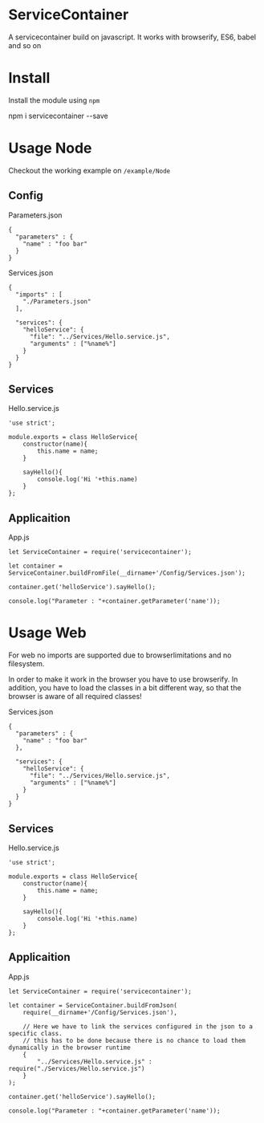 # ServiceContainer

A servicecontainer build on javascript. It works with browserify, ES6, babel and so on

# Install 
  Install the module using `npm`

  npm i servicecontainer --save

# Usage Node

Checkout the working example on `/example/Node`

## Config

Parameters.json

    {
      "parameters" : {
        "name" : "foo bar"
      }
    }

Services.json

    {
      "imports" : [
        "./Parameters.json"
      ],
    
      "services": {
        "helloService": {
          "file": "../Services/Hello.service.js",
          "arguments" : ["%name%"]
        }
      }
    }
    
 ## Services
 
 Hello.service.js
 
    'use strict';
    
    module.exports = class HelloService{
        constructor(name){
            this.name = name;
        }
    
        sayHello(){
            console.log('Hi '+this.name)
        }
    };
    
 ## Applicaition
 
 App.js
 
    let ServiceContainer = require('servicecontainer');
    
    let container = ServiceContainer.buildFromFile(__dirname+'/Config/Services.json');
    
    container.get('helloService').sayHello();
    
    console.log("Parameter : "+container.getParameter('name'));
    
    
    
    
 # Usage Web
 
 For web no imports are supported due to browserlimitations and no filesystem.
 
 In order to make it work in the browser you have to use browserify.
 In addition, you have to load the classes in a bit different way, so that the browser is
 aware of all required classes!
 
 
Services.json

    {
      "parameters" : {
        "name" : "foo bar"
      },
    
      "services": {
        "helloService": {
          "file": "../Services/Hello.service.js",
          "arguments" : ["%name%"]
        }
      }
    }
    
 ## Services
 
 Hello.service.js
 
    'use strict';
    
    module.exports = class HelloService{
        constructor(name){
            this.name = name;
        }
    
        sayHello(){
            console.log('Hi '+this.name)
        }
    };
    
 ## Applicaition
 
 App.js
 
    let ServiceContainer = require('servicecontainer');
    
    let container = ServiceContainer.buildFromJson(
        require(__dirname+'/Config/Services.json'),
    
        // Here we have to link the services configured in the json to a specific class.
        // this has to be done because there is no chance to load them dynamically in the browser runtime
        {
            "../Services/Hello.service.js" : require("./Services/Hello.service.js")
        }
    );
    
    container.get('helloService').sayHello();
    
    console.log("Parameter : "+container.getParameter('name'));
    
    